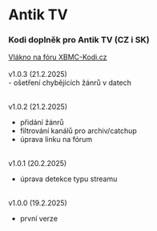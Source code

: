 <h1>Antik TV</h1>
<p>
<h3>Kodi doplněk pro Antik TV (CZ i SK)</h3>
<p>
<a href="https://www.xbmc-kodi.cz/prispevek-antik-tv--13396">Vlákno na fóru XBMC-Kodi.cz</a><br><br>
v1.0.3 (21.2.2025)<br>
- ošetření chybějících žánrů v datech<br><br>

v1.0.2 (21.2.2025)<br>
- přidání žánrů<br>
- filtrování kanálů pro archiv/catchup<br>
- úprava linku na fórum<br><br>

v1.0.1 (20.2.2025)<br>
- úprava detekce typu streamu<br><br>

v1.0.0 (19.2.2025)<br>
- první verze<br><br>
</p>
